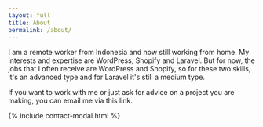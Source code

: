 ```yaml
---
layout: full
title: About
permalink: /about/
---
```

I am a remote worker from Indonesia and now still working from home. My interests and expertise are WordPress, Shopify and Laravel. But for now, the jobs that I often receive are WordPress and Shopify, so for these two skills, it's an advanced type and for Laravel it's still a medium type.

If you want to work with me or just ask for advice on a project you are making, you can email me via <a data-bs-toggle="modal" data-bs-target="#contact">this link. </a>

{% include contact-modal.html %}